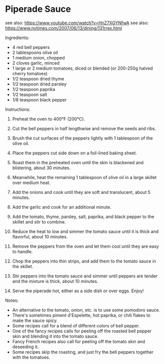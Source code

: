 # Piperade Sauce

see also: https://www.youtube.com/watch?v=HnZ7XGYNfwA
see also: https://www.nytimes.com/2007/06/13/dining/131rrex.html

Ingredients:

* 4 red bell peppers
* 2 tablespoons olive oil
* 1 medium onion, chopped
* 2 cloves garlic, minced
* 1 large or 2 medium tomatoes, diced or blended (or 200-250g halved cherry tomatoes)
* 1/2 teaspoon dried thyme
* 1/2 teaspoon dried parsley
* 1/2 teaspoon paprika
* 1/2 teaspoon salt
* 1/8 teaspoon black pepper

Instructions:

1. Preheat the oven to 400°F (200°C).
2. Cut the bell peppers in half lengthwise and remove the seeds and ribs.
3. Brush the cut surfaces of the peppers lightly with 1 tablespoon of the olive oil.
4. Place the peppers cut side down on a foil-lined baking sheet.
5. Roast them in the preheated oven until the skin is blackened and blistering, about 30 minutes.

6. Meanwhile, heat the remaining 1 tablespoon of olive oil in a large skillet over medium heat.
7. Add the onions and cook until they are soft and translucent, about 5 minutes.
8. Add the garlic and cook for an additional minute.
9. Add the tomato, thyme, parsley, salt, paprika, and black pepper to the skillet and stir to combine.
10. Reduce the heat to low and simmer the tomato sauce until it is thick and flavorful, about 10 minutes.

11. Remove the peppers from the oven and let them cool until they are easy to handle.
12. Chop the peppers into thin strips, and add them to the tomato sauce in the skillet.
13. Stir peppers into the tomato sauce and simmer until peppers are tender and the mixture is thick, about 10 minutes.
14. Serve the piperade hot, either as a side dish or over eggs. Enjoy!

Notes:

* An alternative to the tomato, onion, etc. is to use some pomodoro sauce.
* There's sometimes piment d'Espelette, hot paprika, or chili flakes to make the sauce spicy.
* Some recipes call for a blend of different colors of bell pepper.
* One of the fancy recipes calls for peeling off the roasted bell pepper skin and blending it into the tomato sauce.
* Fancy French recipes also call for peeling off the tomato skin and deseeding it.
* Some recipes skip the roasting, and just fry the bell peppers together with the tomatoes.